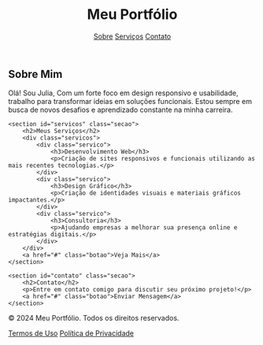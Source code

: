 <header>
    <h1>Meu Portfólio</h1>
    <nav>
        <a href="#sobre">Sobre</a>
        <a href="#servicos">Serviços</a>
        <a href="#contato">Contato</a>
    </nav>
</header>

<div class="container">
    <section id="sobre" class="secao">
        <h2>Sobre Mim</h2>
        <p>Olá! Sou Julia, Com um forte foco em design responsivo e usabilidade, trabalho para transformar ideias em soluções funcionais. Estou sempre em busca de novos desafios e aprendizado constante na minha carreira.</p>
    </section>

    <section id="servicos" class="secao">
        <h2>Meus Serviços</h2>
        <div class="servicos">
            <div class="servico">
                <h3>Desenvolvimento Web</h3>
                <p>Criação de sites responsivos e funcionais utilizando as mais recentes tecnologias.</p>
            </div>
            <div class="servico">
                <h3>Design Gráfico</h3>
                <p>Criação de identidades visuais e materiais gráficos impactantes.</p>
            </div>
            <div class="servico">
                <h3>Consultoria</h3>
                <p>Ajudando empresas a melhorar sua presença online e estratégias digitais.</p>
            </div>
        </div>
        <a href="#" class="botao">Veja Mais</a>
    </section>

    <section id="contato" class="secao">
        <h2>Contato</h2>
        <p>Entre em contato comigo para discutir seu próximo projeto!</p>
        <a href="#" class="botao">Enviar Mensagem</a>
    </section>
</div>

<footer>
    <p>© 2024 Meu Portfólio. Todos os direitos reservados.</p>
    <p>
        <a href="#">Termos de Uso</a>
        <a href="#">Política de Privacidade</a>
    </p>
</footer>

</body>
</html>


